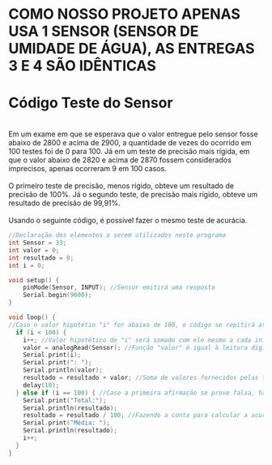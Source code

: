 # COMO NOSSO PROJETO APENAS USA 1 SENSOR (SENSOR DE UMIDADE DE ÁGUA), AS ENTREGAS 3 E 4 SÃO IDÊNTICAS
# Código Teste do Sensor
<br>Em um exame em que se esperava que o valor entregue pelo sensor fosse abaixo de 2800 e acima de 2900, a quantidade de vezes do ocorrido em 100 testes foi de 0 para 100. Já em um teste de precisão mais rígida, em que o valor abaixo de 2820 e acima de 2870 fossem considerados imprecisos, apenas ocorreram 9 em 100 casos.<br>
<br>O primeiro teste de precisão, menos rígido, obteve um resultado de precisão de 100%. Já o segundo teste, de precisão mais rígido, obteve um resultado de precisão de 99,91%.<br>
<br>Usando o seguinte código, é possivel fazer o mesmo teste de acurácia.<br>

```cpp
//Declaração dos elementos a serem utilizados neste programa
int Sensor = 33;
int valor = 0;
int resultado = 0;
int i = 0;

void setup() {
    pinMode(Sensor, INPUT); //Sensor emitirá uma resposta
    Serial.begin(9600);
}

void loop() {
//Caso o valor hipotétio "i" for abaixo de 100, o código se repitirá até que tal afirmação se prove o contrário
  if (i < 100) {
    i++; //Valor hipotético de "i" será somado com ele mesmo a cada início de loop
    valor = analogRead(Sensor); //Função "valor" é igual à leitura digital do sensor
    Serial.print(i);
    Serial.print(": ");
    Serial.println(valor);
    resultado = resultado + valor; //Soma de valores fornecidos pelas tentativas do sensor
    delay(10);
  } else if (i == 100) { //Caso a primeira afirmação se prove falsa, haverá uma verificação de valor hipotético "i" para saber se ele é igual a 100
    Serial.print("Total:");
    Serial.println(resultado);
    resultado = resultado / 100; //Fazendo a conta para calcular a acurácia
    Serial.print("Média: ");
    Serial.println(resultado);
    i++;
  }
}
